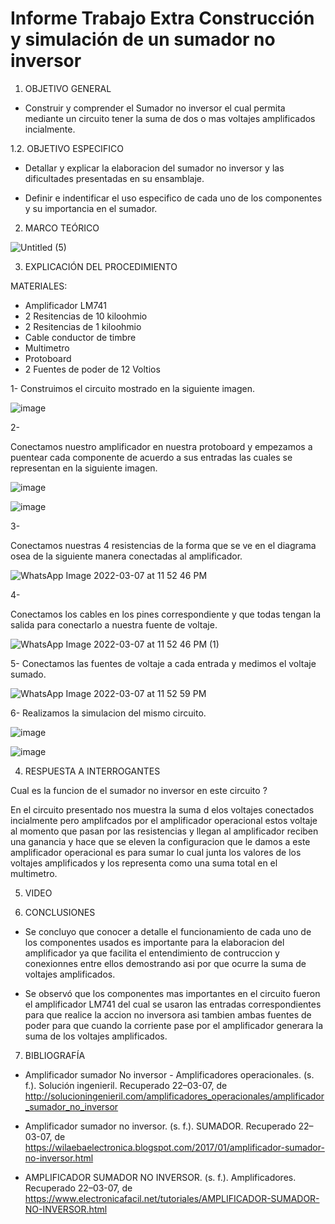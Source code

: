 # Informe Trabajo Extra Construcción  y simulación de un sumador no inversor 

1. OBJETIVO GENERAL 

* Construir y comprender el Sumador no inversor el cual permita mediante un circuito tener la suma de dos o mas voltajes amplificados incialmente.

1.2. OBJETIVO ESPECIFICO 

* Detallar y explicar la elaboracion del sumador no inversor y las dificultades presentadas en su ensamblaje.

* Definir e indentificar el uso especifico de cada uno de los componentes y su importancia en el sumador.

2. MARCO TEÓRICO 

![Untitled (5)](https://user-images.githubusercontent.com/93899720/157170055-594cbf99-2705-48ce-874b-fcf80af665b6.jpg)


3. EXPLICACIÓN DEL PROCEDIMIENTO

MATERIALES: 

* Amplificador LM741
* 2 Resitencias de 10 kiloohmio
* 2 Resitencias de 1 kiloohmio
* Cable conductor de timbre
* Multimetro
* Protoboard
* 2 Fuentes de poder de 12 Voltios

1- Construimos el circuito mostrado en la siguiente imagen.

![image](https://user-images.githubusercontent.com/93899720/157168415-711f65db-b751-4e8e-bd8d-2c78b851351d.png)

2-

Conectamos nuestro amplificador en nuestra protoboard y empezamos a puentear cada componente de acuerdo a sus entradas las cuales se representan en la siguiente imagen.

![image](https://user-images.githubusercontent.com/93899720/157065581-e7e195a1-bba8-4e18-ba14-a0216d21ae30.png)

![image](https://user-images.githubusercontent.com/93899720/157168611-f1bc255b-fb5a-413f-9996-5f4ba7af8eb1.png)

3-

Conectamos nuestras 4 resistencias de la forma que se ve en el diagrama osea de la siguiente manera conectadas al amplificador.

![WhatsApp Image 2022-03-07 at 11 52 46 PM](https://user-images.githubusercontent.com/93899720/157168651-2972f32e-d4de-4da5-980b-5050fa1a82b5.jpeg)

4-

Conectamos los cables en los pines correspondiente y que todas tengan la salida para conectarlo a nuestra fuente de voltaje.

![WhatsApp Image 2022-03-07 at 11 52 46 PM (1)](https://user-images.githubusercontent.com/93899720/157168823-7d459b76-ec68-4f4d-b283-e2005a26e0cf.jpeg)

5- Conectamos las fuentes de voltaje a cada entrada y medimos el voltaje sumado.

![WhatsApp Image 2022-03-07 at 11 52 59 PM](https://user-images.githubusercontent.com/93899720/157169179-40f7fd46-0e06-41ba-aeb5-d30ff803b0b3.jpeg)

6- Realizamos la simulacion del mismo circuito.

![image](https://user-images.githubusercontent.com/93899720/157171233-2cdffc0f-f12d-4cb9-89d5-d5003f11b0d0.png)


![image](https://user-images.githubusercontent.com/93899720/157171279-0ff17edb-6c87-4bab-820f-5581a71f71d7.png)


4. RESPUESTA A INTERROGANTES 

Cual es la funcion de el sumador no inversor en este circuito ? 

En el circuito presentado nos muestra la suma d elos voltajes conectados incialmente pero amplifcados por el amplificador operacional estos voltaje al momento que pasan por las resistencias y llegan al amplificador reciben una ganancia y hace que se eleven la configuracion que le damos a este amplificador operacional es para sumar lo cual junta los valores de los voltajes amplificados y los representa como una suma total en el multimetro.


5. VIDEO



6. CONCLUSIONES

* Se concluyo que conocer a detalle el funcionamiento de cada uno de los componentes usados es importante para la elaboracion del amplificador ya que facilita el entendimiento     de contruccion y conexionnes entre ellos demostrando asi por que ocurre la suma de voltajes amplificados.

* Se observó que los componentes mas importantes en el circuito fueron el amplificador LM741 del cual se usaron las entradas correspondientes para que realice la accion no         inversora asi tambien ambas fuentes de poder para que  cuando la corriente pase por el amplificador generara la suma de los voltajes amplificados.


7. BIBLIOGRAFÍA

* Amplificador sumador No inversor - Amplificadores operacionales. (s. f.). Solución ingenieril. Recuperado 22–03-07, de http://solucioningenieril.com/amplificadores_operacionales/amplificador_sumador_no_inversor

* Amplificador sumador no inversor. (s. f.). SUMADOR. Recuperado 22–03-07, de https://wilaebaelectronica.blogspot.com/2017/01/amplificador-sumador-no-inversor.html

* AMPLIFICADOR SUMADOR NO INVERSOR. (s. f.). Amplificadores. Recuperado 22–03-07, de https://www.electronicafacil.net/tutoriales/AMPLIFICADOR-SUMADOR-NO-INVERSOR.html
